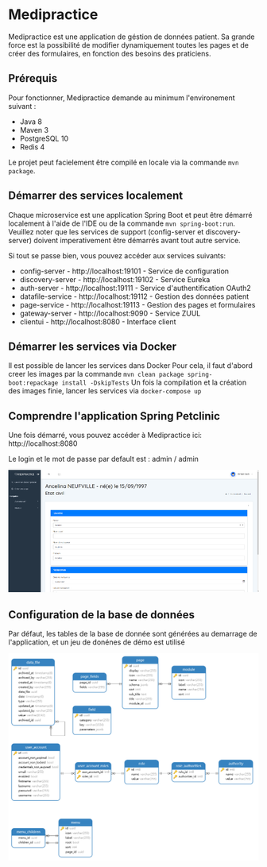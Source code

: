 # Medipractice

Medipractice est une application de géstion de données patient.
Sa grande force est la possibilité de modifier dynamiquement toutes les pages et de créer des formulaires, en fonction des besoins des praticiens.



## Prérequis
Pour fonctionner, Medipractice demande au minimum l'environement suivant :

- Java 8
- Maven 3
- PostgreSQL 10 
- Redis 4

Le projet peut facielement être compilé en locale via la commande `mvn package`.


## Démarrer des services localement
Chaque microservice est une application Spring Boot et peut être démarré localement à l'aide de l'IDE ou de la commande `mvn spring-boot:run`. 
Veuillez noter que les services de support (config-server et discovery-server) doivent imperativement être démarrés avant tout autre service.

Si tout se passe bien, vous pouvez accéder aux services suivants:
* config-server     - http://localhost:19101 - Service de configuration
* discovery-server  - http://localhost:19102 - Service Eureka
* auth-server       - http://localhost:19111 - Service d'authentification OAuth2
* datafile-service  - http://localhost:19112 - Gestion des données patient
* page-service      - http://localhost:19113 - Gestion des pages et formulaires
* gateway-server    - http://localhost:9090 - Service ZUUL
* clientui          - http://localhost:8080 - Interface client


## Démarrer les services via Docker
Il est possible de lancer les services dans Docker
Pour cela, il faut d'abord creer les images par la commande `mvn clean package spring-boot:repackage install -DskipTests`
Un fois la compilation et la création des images finie, lancer les services via `docker-compose up`


## Comprendre l'application Spring Petclinic

Une fois démarré, vous pouvez accéder à Medipractice ici: http://localhost:8080

Le login et le mot de passe par default est : admin / admin


![Exemple de formulaire](docs/pic1.png)

## Configuration de la base de données

Par défaut, les tables de la base de donnée sont générées au demarrage de l'application, et un jeu de donénes de démo est utilisé

![Base de donnée](docs/bdd.png)
